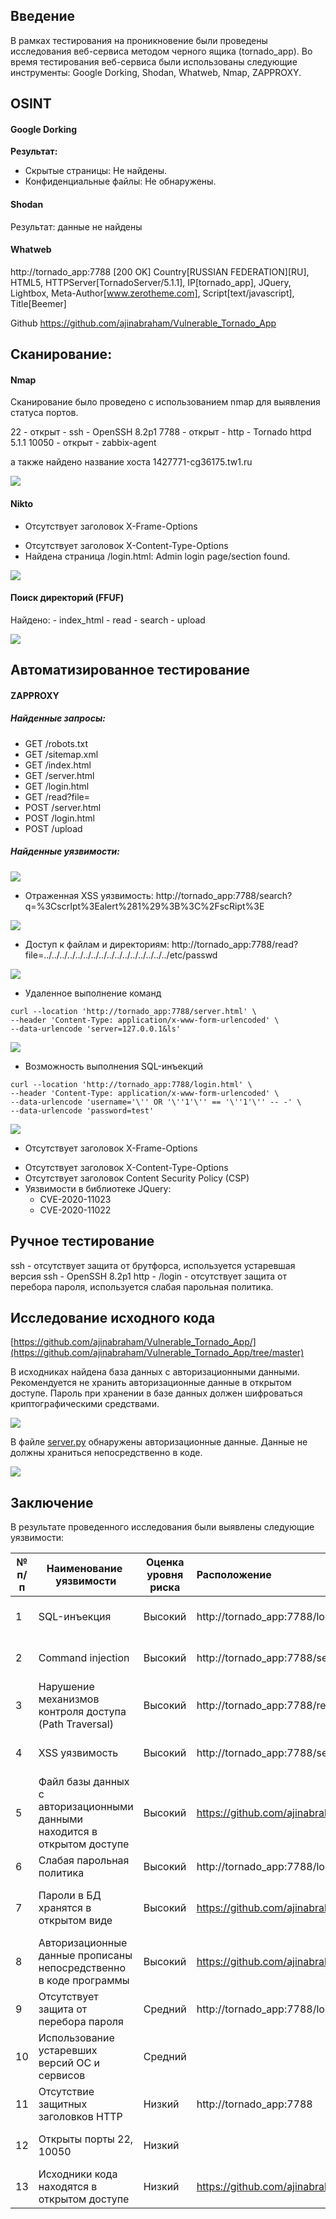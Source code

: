 ## Введение

В рамках тестирования на проникновение были проведены исследования веб-сервиса методом черного ящика (tornado_app).
Во время тестирования веб-сервиса были использованы следующие инструменты:
Google Dorking, Shodan, Whatweb, Nmap, ZAPPROXY.
## OSINT
#### Google Dorking

**Результат:**
- Скрытые страницы: Не найдены.
- Конфиденциальные файлы: Не обнаружены.

#### Shodan
Результат: данные не найдены

#### Whatweb
http://tornado_app:7788 [200 OK] 
Country[RUSSIAN FEDERATION][RU], 
HTML5, HTTPServer[TornadoServer/5.1.1], 
IP[tornado_app], 
JQuery,
Lightbox,
Meta-Author[www.zerotheme.com],
Script[text/javascript],
Title[Beemer]

Github
https://github.com/ajinabraham/Vulnerable_Tornado_App

## Сканирование:
#### Nmap
Сканирование было проведено с использованием nmap для выявления статуса портов.

22 - открыт - ssh - OpenSSH 8.2p1 
7788 - открыт - http - Tornado httpd 5.1.1
10050 - открыт - zabbix-agent 

а также найдено название хоста 1427771-cg36175.tw1.ru

![](../../src/images/Pasted%20image%2020250514083959.png)

#### Nikto
- Отсутствует заголовок X-Frame-Options
+ Отсутствует заголовок X-Content-Type-Options
+ Найдена страница /login.html: Admin login page/section found.
 
![](../../src/images/Pasted%20image%2020250514084423.png)
#### Поиск директорий (FFUF)
Найдено:
	- index_html
	- read
	- search
	- upload

![](../../src/images/Pasted%20image%2020250514085341.png)

## Автоматизированное тестирование
#### ZAPPROXY
##### Найденные запросы:
- GET /robots.txt
- GET /sitemap.xml
- GET /index.html
- GET /server.html
- GET /login.html
- GET /read?file=
- POST /server.html
- POST /login.html
- POST /upload

##### Найденные уязвимости:

![](../../src/images/Pasted%20image%2020250514095323.png)

- Отраженная XSS уязвимость: http://tornado_app:7788/search?q=%3CscrIpt%3Ealert%281%29%3B%3C%2FscRipt%3E

![](../../src/images/Pasted%20image%2020250514095103.png)

- Доступ к файлам и директориям: http://tornado_app:7788/read?file=../../../../../../../../../../../../../../../../etc/passwd

![](../../src/images/Pasted%20image%2020250514095040.png)
- Удаленное выполнение команд 
```
curl --location 'http://tornado_app:7788/server.html' \
--header 'Content-Type: application/x-www-form-urlencoded' \
--data-urlencode 'server=127.0.0.1&ls'
```

![](../../src/images/Pasted%20image%2020250514095822.png)

- Возможность выполнения SQL-инъекций
```
curl --location 'http://tornado_app:7788/login.html' \
--header 'Content-Type: application/x-www-form-urlencoded' \
--data-urlencode 'username='\'' OR '\''1'\'' == '\''1'\'' -- -' \
--data-urlencode 'password=test'
```

![](../../src/images/Pasted%20image%2020250514100433.png)

- Отсутствует заголовок X-Frame-Options
+ Отсутствует заголовок X-Content-Type-Options
+ Отсутствует заголовок Content Security Policy (CSP)
+ Уязвимости в библиотеке JQuery: 
	+ CVE-2020-11023
	+ CVE-2020-11022


## Ручное тестирование
ssh - отсутствует защита от брутфорса, используется устаревшая версия ssh - OpenSSH 8.2p1
http - /login - отсутствует защита от перебора пароля, используется слабая парольная политика.

## Исследование исходного кода

[https://github.com/ajinabraham/Vulnerable_Tornado_App/](https://github.com/ajinabraham/Vulnerable_Tornado_App/tree/master)

В исходниках найдена база данных с авторизационными данными. Рекомендуется не хранить авторизационные данные в открытом доступе. Пароль при хранении в базе данных должен шифроваться криптографическими средствами. 

![](../../src/images/Screenshot_282.png)

В файле [server.py](http://server.py) обнаружены авторизационные данные. Данные не должны храниться непосредственно в коде.

![](../../src/images/Pasted%20image%2020250606113636.png)
## Заключение
В результате проведенного исследования были выявлены следующие уязвимости:

| № п/п | Наименование  уязвимости                                                 | Оценка уровня риска | Расположение                                                                | Рекомендации по устранению                                     |
| ----- | ------------------------------------------------------------------------ | ------------------- | :-------------------------------------------------------------------------- | -------------------------------------------------------------- |
| 1     | SQL-инъекция                                                             | Высокий             | http://tornado_app:7788/login.html                                          | Использовать экранирование символов                            |
| 2     | Command injection                                                        | Высокий             | http://tornado_app:7788/server.html                                         | Использовать список белых команд                               |
| 3     | Нарушение механизмов контроля доступа (Path Traversal)                   | Высокий             | http://tornado_app:7788/read?file=                                          | Ограничить доступ к файлам, кроме определенных                 |
| 4     | XSS уязвимость                                                           | Высокий             | http://tornado_app:7788/search?q=                                           | Использовать экранирование символов                            |
| 5     | Файл базы данных с авторизационными данными находится в открытом доступе | Высокий             | https://github.com/ajinabraham/Vulnerable_Tornado_App                       | Рекомендуется удалить файл с БД из гита                        |
| 6     | Слабая парольная политика                                                | Высокий             | http://tornado_app:7788/login.html                                          | усилить требования к паролю                                    |
| 7     | Пароли в БД хранятся в открытом виде                                     | Высокий             | https://github.com/ajinabraham/Vulnerable_Tornado_App/blob/master/test.db   | шифровать логин/пароли с помощью криптографического шифрования |
| 8     | Авторизационные данные прописаны непосредственно в коде программы        | Высокий             | https://github.com/ajinabraham/Vulnerable_Tornado_App/blob/master/server.py | очистить данные из гита                                        |
| 9     | Отсутствует защита от перебора пароля                                    | Средний             | http://tornado_app:7788/login.html                                          | Добавить защиту от перебора пароля                             |
| 10    | Использование устаревших версий ОС и сервисов                            | Средний             |                                                                             | обновить используемое ПО                                       |
| 11    | Отсутствие защитных заголовков HTTP                                      | Низкий              | http://tornado_app:7788                                                     | использовать защитные заголовки HTTP                           |
| 12    | Открыты порты 22, 10050                                                  | Низкий              |                                                                             | не выводить порты за пределы периметра                         |
| 13    | Исходники кода находятся в открытом доступе                              | Низкий              | https://github.com/ajinabraham/Vulnerable_Tornado_App                       | сделать проект закрытым от публичного доступа                  |
